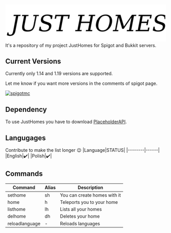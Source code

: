 

##
![Logo](https://github.com/Kondee3/JustHomes/blob/master/logo.png)
It's a repository of my project JustHomes for Spigot and Bukkit servers.






## Current Versions
Currently only 1.14 and 1.19 versions are supported.

Let me know if you want more versions in the comments of spigot page.

[![spigotmc](https://img.shields.io/badge/Spigot-JustHomes-yellow)](https://www.spigotmc.org/resources/just-homes.69446/)
## Dependency
To use JustHomes you have to download [PlaceholderAPI](https://www.spigotmc.org/resources/placeholderapi.6245/).

## Langugages
Contribute to make the list longer :wink:
|Language|STATUS|
|--------|------|
|English|:heavy_check_mark:|
|Polish|:heavy_check_mark:|

## Commands


| Command             |Alias| Description|
| --------------------|-----|------------|
|sethome |sh|You can create homes with it|
|home|h|Teleports you to your home|
|listhome|lh|Lists all your homes|
|delhome|dh|Deletes your home|
|reloadlanguage|-|Reloads languages|

